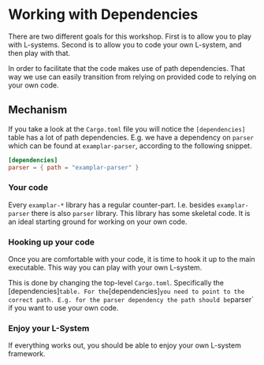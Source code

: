 # Working with Dependencies
There are two different goals for this workshop. First is to allow you to play
with L-systems. Second is to allow you to code your own L-system, and then play
with that.

In order to facilitate that the code makes use of path dependencies. That way we
use can easily transition from relying on provided code to relying on your own
code.

## Mechanism
If you take a look at the `Cargo.toml` file you will notice the `[dependencies]`
table has a lot of path dependencies. E.g. we have a dependency on `parser`
which can be found at `examplar-parser`, according to the following snippet.

```toml
[dependencies]
parser = { path = "examplar-parser" }
```

### Your code
Every `examplar-*` library has a regular counter-part. I.e. besides
`examplar-parser` there is also `parser` library. This library has some skeletal
code. It is an ideal starting ground for working on your own code.

### Hooking up your code
Once you are comfortable with your code, it is time to hook it up to the main
executable. This way you can play with your own L-system.

This is done by changing the top-level `Cargo.toml`. Specifically the
[dependencies]` table. For the `[dependencies]` you need to point to the correct
path. E.g. for the parser dependency the path should be `parser` if you want to
use your own code. 

### Enjoy your L-System
If everything works out, you should be able to enjoy your own L-system
framework.

